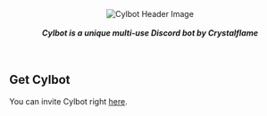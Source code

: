 <div align="center">
<img src="https://i.imgur.com/myViDoY.png" align="center" alt="Cylbot Header Image">
<br>
<br>
<strong><i>Cylbot is a unique multi-use Discord bot by Crystalflame</i></strong>
<br>

</div>
<br>
<br>

## Get Cylbot
You can invite Cylbot right [here](https://discordapp.com/oauth2/authorize?client_id=522392874487119904&permissions=8&scope=bot).